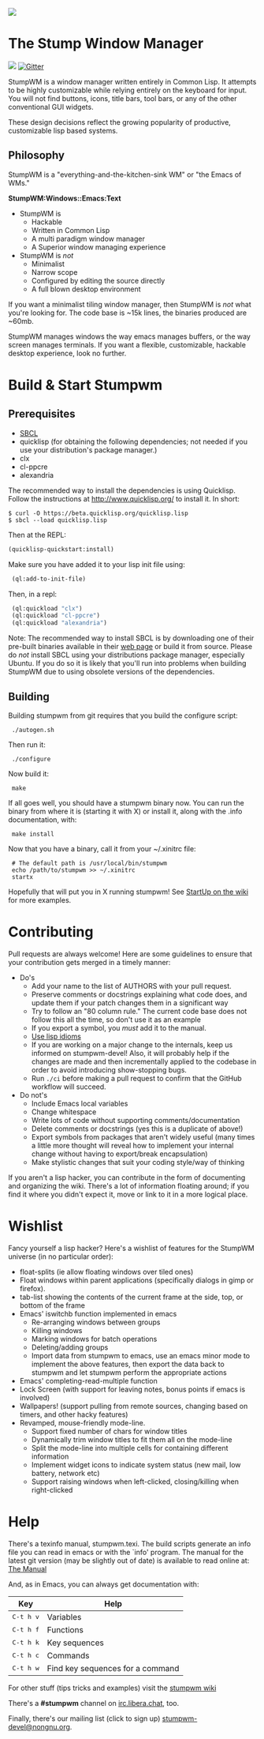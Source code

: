 ![](https://stumpwm.github.io/images/stumpwm-logo-stripe.png)
# The Stump Window Manager
![](https://travis-ci.org/stumpwm/stumpwm.svg)
[![Gitter](https://badges.gitter.im/stumpwm/community.svg)](https://gitter.im/stumpwm/community?utm_source=badge&utm_medium=badge&utm_campaign=pr-badge)

StumpWM is a window manager written entirely in Common Lisp. It
attempts to be highly customizable while relying entirely on the
keyboard for input. You will not find buttons, icons, title bars, tool
bars, or any of the other conventional GUI widgets.

These design decisions reflect the growing popularity of productive,
customizable lisp based systems.

## Philosophy 

StumpWM is a "everything-and-the-kitchen-sink WM" or "the Emacs of
WMs."

**StumpWM:Windows::Emacs:Text**

* StumpWM is
  * Hackable
  * Written in Common Lisp
  * A multi paradigm window manager
  * A Superior window managing experience 
* StumpWM is *not*
  * Minimalist
  * Narrow scope
  * Configured by editing the source directly
  * A full blown desktop environment

If you want a minimalist tiling window manager, then StumpWM is *not*
what you're looking for.  The code base is ~15k lines, the binaries
produced are ~60mb.

StumpWM manages windows the way emacs manages buffers, or the way
screen manages terminals. If you want a flexible, customizable,
hackable desktop experience, look no further.

# Build & Start Stumpwm

## Prerequisites

* [SBCL][sbcl]
* quicklisp (for obtaining the following dependencies; not needed if you use your distribution's package manager.)
* clx
* cl-ppcre
* alexandria

The recommended way to install the dependencies is using Quicklisp.
Follow the instructions at http://www.quicklisp.org/ to install it.
In short: 

```
$ curl -O https://beta.quicklisp.org/quicklisp.lisp
$ sbcl --load quicklisp.lisp
```

Then at the REPL:

```lisp
(quicklisp-quickstart:install)
```

Make sure you have added it to your lisp init file using:

```lisp
 (ql:add-to-init-file)
```

Then, in a repl:

```lisp
 (ql:quickload "clx")
 (ql:quickload "cl-ppcre")
 (ql:quickload "alexandria")
```

Note: The recommended way to install SBCL is by downloading one of their
pre-built binaries available in their [web page][sbcl-platform-table] or build
it from source. Please do _not_ install SBCL using your distributions package
manager, especially Ubuntu. If you do so it is likely that you'll run into
problems when building StumpWM due to using obsolete versions of the
dependencies.


## Building

Building stumpwm from git requires that you build the configure script:

```
 ./autogen.sh
```

Then run it:

```
 ./configure
```

Now build it:

```
 make
```

If all goes well, you should have a stumpwm binary now. You can run the binary
from where it is (starting it with X) or install it, along with the .info
documentation, with:

```
 make install
```

Now that you have a binary, call it from your ~/.xinitrc file:

```
 # The default path is /usr/local/bin/stumpwm
 echo /path/to/stumpwm >> ~/.xinitrc
 startx
```

Hopefully that will put you in X running stumpwm! See [StartUp on the
wiki](https://github.com/sabetts/stumpwm/wiki/StartUp) for more
examples.

# Contributing

Pull requests are always welcome! Here are some guidelines to ensure
that your contribution gets merged in a timely manner: 
* Do's 
  * Add your name to the list of AUTHORS with your pull request.  
  * Preserve comments or docstrings explaining what code does, and
    update them if your patch changes them in a significant way
  * Try to follow an "80 column rule." The current code base does not
    follow this all the time, so don't use it as an example
  * If you export a symbol, you *must* add it to the manual.
  * [Use lisp idioms][lisp-idioms]
  * If you are working on a major change to the internals, keep us
    informed on stumpwm-devel! Also, it will probably help if the
    changes are made and then incrementally applied to the codebase in
    order to avoid introducing show-stopping bugs.
  * Run `./ci` before making a pull request to confirm that the GitHub
    workflow will succeed.
* Do not's
  * Include Emacs local variables
  * Change whitespace 
  * Write lots of code without supporting comments/documentation
  * Delete comments or docstrings (yes this is a duplicate of above!)
  * Export symbols from packages that aren't widely useful (many times
    a little more thought will reveal how to implement your internal
    change without having to export/break encapsulation)
  * Make stylistic changes that suit your coding style/way of thinking 

If you aren't a lisp hacker, you can contribute in the form of
documenting and organizing the wiki. There's a lot of information
floating around; if you find it where you didn't expect it, move or
link to it in a more logical place.

# Wishlist 

Fancy yourself a lisp hacker? Here's a wishlist of features for the
StumpWM universe (in no particular order):
* float-splits (ie allow floating windows over tiled ones)
* Float windows within parent applications (specifically dialogs in
  gimp or firefox).
* tab-list showing the contents of the current frame at the side, top,
  or bottom of the frame
* Emacs' iswitchb function implemented in emacs
  * Re-arranging windows between groups
  * Killing windows
  * Marking windows for batch operations
  * Deleting/adding groups
  * Import data from stumpwm to emacs, use an emacs minor mode to
    implement the above features, then export the data back to stumpwm
    and let stumpwm perform the appropriate actions 
* Emacs' completing-read-multiple function
* Lock Screen (with support for leaving notes, bonus points if emacs
  is involved)
* Wallpapers! (support pulling from remote sources, changing based on
  timers, and other hacky features)
* Revamped, mouse-friendly mode-line. 
  * Support fixed number of chars for window titles
  * Dynamically trim window titles to fit them all on the mode-line
  * Split the mode-line into multiple cells for containing different information
  * Implement widget icons to indicate system status (new mail, low
    battery, network etc)
  * Support raising windows when left-clicked, closing/killing when right-clicked  

# Help

There's a texinfo manual, stumpwm.texi.  The build scripts generate an
info file you can read in emacs or with the `info' program.  The
manual for the latest git version (may be slightly out of date) is
available to read online at: [The Manual](https://stumpwm.github.io/)

And, as in Emacs, you can always get documentation with:

| Key                | Help                             |
|--------------------|----------------------------------|
| <kbd>C-t h v</kbd> | Variables                        |
| <kbd>C-t h f</kbd> | Functions                        |
| <kbd>C-t h k</kbd> | Key sequences                    |
| <kbd>C-t h c</kbd> | Commands                         |
| <kbd>C-t h w</kbd> | Find key sequences for a command |

For other stuff (tips tricks and examples) visit the [stumpwm wiki](https://github.com/stumpwm/stumpwm/wiki)

There's a **#stumpwm** channel on [irc.libera.chat](https://libera.chat), too.

Finally, there's our mailing list (click to sign up)
[stumpwm-devel@nongnu.org](https://lists.nongnu.org/mailman/listinfo/stumpwm-devel).


[lisp-idioms]: (http://web.archive.org/web/20160101153032/http://people.ace.ed.ac.uk/staff/medward2/class/moz/cm/doc/contrib/lispstyle.html)
[sbcl]: http://sbcl.org
[sbcl-platform-table]: http://sbcl.org/platform-table.html
